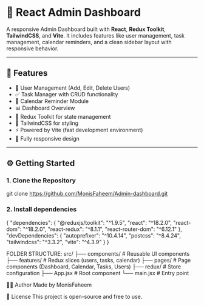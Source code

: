 # 🚀 React Admin Dashboard

A responsive Admin Dashboard built with **React**, **Redux Toolkit**, **TailwindCSS**, and **Vite**. It includes features like user management, task management, calendar reminders, and a clean sidebar layout with responsive behavior.

---

## 📂 Features

- 🧑 User Management (Add, Edit, Delete Users)
- ✅ Task Manager with CRUD functionality
- 📅 Calendar Reminder Module
- 📊 Dashboard Overview
- 🔀 Redux Toolkit for state management
- 💨 TailwindCSS for styling
- ⚡ Powered by Vite (fast development environment)
- 📱 Fully responsive design

---

## ⚙️ Getting Started

### 1. Clone the Repository

git clone https://github.com/MonisFaheem/Admin-dashboard.git

### 2. Install dependencies
{
  "dependencies": {
    "@reduxjs/toolkit": "^1.9.5",
    "react": "^18.2.0",
    "react-dom": "^18.2.0",
    "react-redux": "^8.1.1",
    "react-router-dom": "^6.12.1"
  },
  "devDependencies": {
    "autoprefixer": "^10.4.14",
    "postcss": "^8.4.24",
    "tailwindcss": "^3.3.2",
    "vite": "^4.3.9"
  }
}

FOLDER STRUCTURE:
src/
├── components/       # Reusable UI components
├── features/         # Redux slices (users, tasks, calendar)
├── pages/            # Page components (Dashboard, Calendar, Tasks, Users)
├── redux/            # Store configuration
├── App.jsx           # Root component
└── main.jsx          # Entry point

🧑‍💻 Author
Made by MonisFaheem

📝 License
This project is open-source and free to use.

